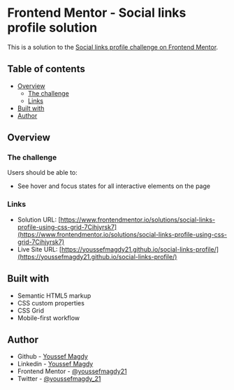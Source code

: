 # Frontend Mentor - Social links profile solution

This is a solution to the [Social links profile challenge on Frontend Mentor](https://www.frontendmentor.io/challenges/social-links-profile-UG32l9m6dQ).

## Table of contents

- [Overview](#overview)
  - [The challenge](#the-challenge)
  - [Links](#links)
- [Built with](#built-with)
- [Author](#author)

## Overview

### The challenge

Users should be able to:

- See hover and focus states for all interactive elements on the page

### Links

- Solution URL: [https://www.frontendmentor.io/solutions/social-links-profile-using-css-grid-7Cihjyrsk7](https://www.frontendmentor.io/solutions/social-links-profile-using-css-grid-7Cihjyrsk7)
- Live Site URL: [https://youssefmagdy21.github.io/social-links-profile/](https://youssefmagdy21.github.io/social-links-profile/)

## Built with

- Semantic HTML5 markup
- CSS custom properties
- CSS Grid
- Mobile-first workflow

## Author

- Github - [Youssef Magdy](https://github.com/youssefmagdy21)
- Linkedin - [Youssef Magdy](https://www.linkedin.com/in/youssef-magdy21)
- Frontend Mentor - [@youssefmagdy21](https://www.frontendmentor.io/profile/youssefmagdy21)
- Twitter - [@youssefmagdy_21](https://x.com/youssefmagdy_21)
